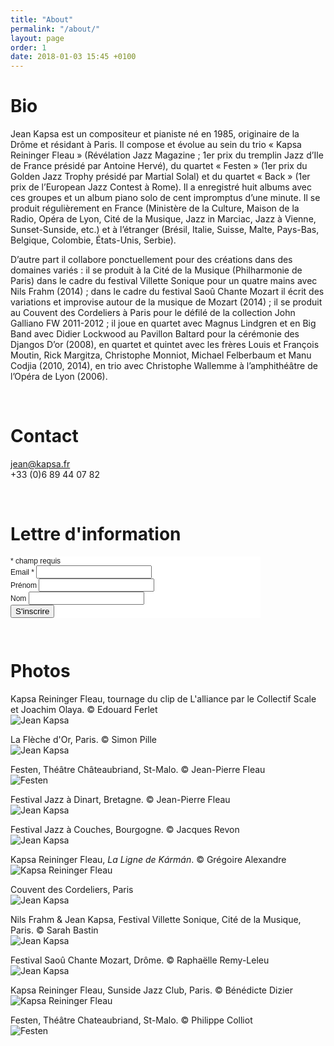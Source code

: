 ```yaml
---
title: "About"
permalink: "/about/"
layout: page
order: 1
date: 2018-01-03 15:45 +0100
---
```

# Bio #  
Jean Kapsa est un compositeur et pianiste né en 1985, originaire de la Drôme et résidant à Paris. Il compose et évolue au sein du trio « Kapsa Reininger Fleau » (Révélation Jazz Magazine ; 1er prix du tremplin Jazz d’Ile de France présidé par Antoine Hervé), du quartet « Festen » (1er prix du Golden Jazz Trophy présidé par Martial Solal) et du quartet « Back » (1er prix de l’European Jazz Contest à Rome). Il a enregistré huit albums avec ces groupes et un album piano solo de cent impromptus d’une minute. Il se produit régulièrement en France (Ministère de la Culture, Maison de la Radio, Opéra de Lyon, Cité de la Musique, Jazz in Marciac, Jazz à Vienne, Sunset-Sunside, etc.) et à l’étranger (Brésil, Italie, Suisse, Malte, Pays-Bas, Belgique, Colombie, États-Unis, Serbie).
 
D’autre part il collabore ponctuellement pour des créations dans des domaines variés : il se produit à la Cité de la Musique (Philharmonie de Paris) dans le cadre du festival Villette Sonique pour un quatre mains avec Nils Frahm (2014) ; dans le cadre du festival Saoû Chante Mozart il écrit des variations et improvise autour de la musique de Mozart (2014) ; il se produit au Couvent des Cordeliers à Paris pour le défilé de la collection John Galliano FW 2011-2012 ; il joue en quartet avec Magnus Lindgren et en Big Band avec Didier Lockwood au Pavillon Baltard pour la cérémonie des Djangos D’or (2008), en quartet et quintet avec les frères Louis et François Moutin, Rick Margitza, Christophe Monniot, Michael Felberbaum et Manu Codjia (2010, 2014), en trio avec Christophe Wallemme à l’amphithéâtre de l’Opéra de Lyon (2006).  

<br/>

# Contact #  
[jean@kapsa.fr](mailto:jean@kapsa.fr)  
+33 (0)6 89 44 07 82  

<br/>

# Lettre d'information #   
<!-- Begin MailChimp Signup Form -->
<link href="//cdn-images.mailchimp.com/embedcode/classic-10_7.css" rel="stylesheet" type="text/css">
<style type="text/css">
	#mc_embed_signup{background:#FFF; clear:left; font:12px Helvetica,Arial,sans-serif; width: 400px; }
	/* Add your own MailChimp form style overrides in your site stylesheet or in this style block.
	   We recommend moving this block and the preceding CSS link to the HEAD of your HTML file. */
</style>
<div id="mc_embed_signup">
<form action="//jeankapsa.us4.list-manage.com/subscribe/post?u=14285185b12141809c2c42297&id=58243b9415" method="post" id="mc-embedded-subscribe-form" name="mc-embedded-subscribe-form" class="validate" target="_blank" novalidate>
    <div id="mc_embed_signup_scroll">
	
<div class="indicates-required"><span class="asterisk">*</span> champ requis</div>
<div class="mc-field-group">
	<label for="mce-EMAIL">Email  <span class="asterisk">*</span>
</label>
	<input type="email" value="" name="EMAIL" class="required email" id="mce-EMAIL">
</div>
<div class="mc-field-group">
	<label for="mce-FNAME">Prénom </label>
	<input type="text" value="" name="FNAME" class="" id="mce-FNAME">
</div>
<div class="mc-field-group">
	<label for="mce-LNAME">Nom </label>
	<input type="text" value="" name="LNAME" class="" id="mce-LNAME">
</div>
	<div id="mce-responses" class="clear">
		<div class="response" id="mce-error-response" style="display:none"></div>
		<div class="response" id="mce-success-response" style="display:none"></div>
	</div>    <!-- real people should not fill this in and expect good things - do not remove this or risk form bot signups-->
    <div style="position: absolute; left: -5000px;" aria-hidden="true"><input type="text" name="b_14285185b12141809c2c42297_58243b9415" tabindex="-1" value=""></div>
    <div class="clear"><input type="submit" value="S'inscrire" name="subscribe" id="mc-embedded-subscribe" class="button"></div>
    </div>
</form>
</div>

<!--End mc_embed_signup-->  

<br/>

# Photos #  
Kapsa Reininger Fleau, tournage du clip de L'alliance par le Collectif Scale et Joachim Olaya. © Edouard Ferlet  
![Jean Kapsa](http://jeankapsa.com/images/clip-video-kapsa-karman-marbrerie-collectif-scale.jpg)  

La Flèche d'Or, Paris. © Simon Pille  
![Jean Kapsa](http://jeankapsa.com/images/jean-kapsa-piano-fleche-dor-paris_2x.jpg)  

Festen, Théâtre Châteaubriand, St-Malo. © Jean-Pierre Fleau  
![Festen](http://jeankapsa.com/images/festen.jpg)  

Festival Jazz à Dinart, Bretagne. © Jean-Pierre Fleau  
![Jean Kapsa](http://jeankapsa.com/images/jean-kapsa-2.jpg)  

Festival Jazz à Couches, Bourgogne. © Jacques Revon  
![Jean Kapsa](http://jeankapsa.com/images/jean-kapsa-3.jpg)  

Kapsa Reininger Fleau, _La Ligne de Kármán_. © Grégoire Alexandre  
![Kapsa Reininger Fleau](http://jeankapsa.com/images/kapsa-reininger-fleau_2x.jpg)  

Couvent des Cordeliers, Paris  
![Jean Kapsa](http://jeankapsa.com/images/jean-kapsa-4.jpg)  

Nils Frahm & Jean Kapsa, Festival Villette Sonique, Cité de la Musique, Paris. © Sarah Bastin  
![Jean Kapsa](http://jeankapsa.com/images/philharmonie-paris-jean-kapsa-nils-frahm-piano.jpg)  

Festival Saoû Chante Mozart, Drôme. © Raphaëlle Remy-Leleu  
![Jean Kapsa](http://jeankapsa.com/images/piano-solo_2x.jpg)  

Kapsa Reininger Fleau, Sunside Jazz Club, Paris. © Bénédicte Dizier  
![Kapsa Reininger Fleau](http://jeankapsa.com/images/sunset-sunside-jazz-club-paris-kapsa-reininger-fleau.jpg)  

Festen, Théâtre Chateaubriand, St-Malo. © Philippe Colliot  
![Festen](http://jeankapsa.com/images/festen-live-st-malo.jpg)  
